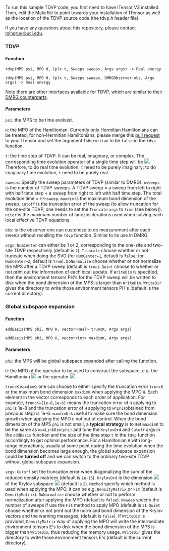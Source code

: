 To run this sample TDVP code, you first need to have ITensor V3
installed. Then, edit the Makefile to point towards your installation
of ITensor as well as the location of the TDVP source code (the tdvp.h header file).

If you have any questions about this repository, please contact <mingruy@uci.edu>.

### TDVP

#### Function
``tdvp(MPS psi, MPO H, Cplx t, Sweeps sweeps, Args args) -> Real energy``

``tdvp(MPS psi, MPO H, Cplx t, Sweeps sweeps, DMRGObserver obs, Args args) -> Real energy``

Note there are other interfaces available for TDVP, which are similar to their [DMRG counterparts](http://itensor.org/docs.cgi?page=classes/dmrg&vers=cppv3).

#### Parameters

`psi`: the MPS to be time evolved.

`H`: the MPO of the Hamiltonian. Currently only Hermitian Hamiltonians can be treated; for non-Hermitian Hamiltonians, please merge this [pull request](https://github.com/ITensor/ITensor/pull/410) to your ITensor and set the argument `IsHermitian` to be `false` in the `tdvp` function.

`t`: the time step of TDVP. It can be real, imaginary, or complex. The corresponding time evolution operator of a single time step will be <img src="https://render.githubusercontent.com/render/math?math=e^{tH}">. Therefore, to do real time evolution, `t` need to be purely imaginary; to do imaginary time evolution, `t` need to be purely real.

`sweeps`: Specify the sweep parameters of TDVP (similar to DMRG). `nsweeps` is the number of TDVP sweeps. A TDVP sweep = a sweep from left to right with half time step + a sweep from right to left with half time step. The total evolution time = `t*nsweep`. `maxdim` is the maximum bond dimension of the sweep. `cutoff` is the truncation error of the sweep (to allow truncation for the one-site TDVP, one needs to set the `Truncate` `args` to `true` (see below)). `niter` is the maximum number of lanczos iterations used when solving each local effective TDVP equations.

`obs`: is the observer one can customize to do measurement after each sweep without recalling the `tdvp` function. Similar to its use in DMRG.

`args`: `NumCenter` can either be 1 or 2, corresponding to the one-site and two-site TDVP respectively (default is `2`). `Truncate` choose whether or not truncate when doing the SVD (for `NumCenter=1`, default is `false`; for  `NumCenter=2`, default is `true`). `DoNormalize` choose whether or not normalize the MPS after a TDVP sweep (default is `true`). `Quiet` choose to whether or not print out the information of each local update. If `WriteDim` is specified, then the environment tensors PH's for the TDVP sweep will be written to disk when the bond dimension of the MPS is larger than `WriteDim`. `WriteDir` gives the directory to write those environment tensors PH's (default is the current directory).


### Global subspace expansion

#### Function
``addBasis(MPS phi, MPO H, vector<Real> truncK, Args args)``

``addBasis(MPS phi, MPO H, vector<int> maxdimK, Args args)``

#### Parameters
`phi`: the MPS will be global subspace expanded after calling the function.

`H`: the MPO of the operator to be used to construct the subspace, e.g. the Hamiltonian <img src="https://render.githubusercontent.com/render/math?math=H"> or the operator <img src="https://render.githubusercontent.com/render/math?math=1-\mathrm{i}\tau H">

`truncK` `maxdimK`: one can choose to either specify the truncation error `truncK` or the maximum bond dimension `maxdimK` when applying the MPO `H`. Each element in the vector corresponds to each order of application. For example, `truncK={1e-8,1e-6}` means the truncation error of `H` applying to `phi` is 1e-8 and the truncation error of `H` applying to `H*phi`(obtained from previous step) is 1e-6. `maxdimK` is useful to make sure the bond dimension growth when applying the MPO `H` not out of control. When the bond dimension of the MPS `phi` is not small, a **typical strategy** is to set `maxdimK` to be the same as `maxLinkDim(phi)` and tune the `KrylovOrd` and `Cutoff` args in the `addBasis` function and the size of the time step `t` in the `tdvp` function accordingly to get optimal performance. For a Hamiltonian `H` with long-range interactions, usually at some point during the time evolution when the bond dimension becomes large enough, the global subspace expansion could be **turned off** and we can switch to the ordinary two-site TDVP without global subspace expansion.

`args`: `Cutoff` set the truncation error when diagonalizing the sum of the reduced density matrices (default is `1e-15`). `KrylovOrd` is the dimension <img src="https://render.githubusercontent.com/render/math?math=k"> of the Krylov subspace <img src="https://render.githubusercontent.com/render/math?math=\{\phi,H\phi,...,H^{k-1}\phi\}"> (default is `2`). `Method` specify which method is used when applying the MPO, it can be e.g. `DensityMatrix` or `Fit` (default is `DensityMatrix`). `DoNormalize` choose whether or not to perform normalization after applying the MPO (default is `false`). `Nsweep` specify the number of sweeps if use the `Fit` method to apply MPO (default is `2`). `Quiet` choose whether or not print out the norm and bond dimension of the Krylov vectors and the warning messages, (default is `false`). If `WriteDim` is provided, `DensityMatrix` way of applying the MPO will write the intermediate environment tensors E's to disk when the bond dimension of the MPS is bigger than `WriteDim`, thus reducing the memory usage. `WriteDir` gives the directory to write those environment tensors E's (default is the current directory).
